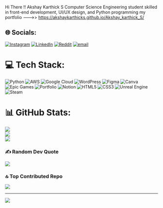 Hi There !!
Akshay Karthick S
Computer Science Engineering student skilled in front-end development, UI/UX design, and Python programming
my portfolio --->> https://akshaykarthicks.github.io/Akshay_karthick_S/
## 🌐 Socials:
[![Instagram](https://img.shields.io/badge/Instagram-%23E4405F.svg?logo=Instagram&logoColor=white)](https://instagram.com/_.aksy._) [![LinkedIn](https://img.shields.io/badge/LinkedIn-%230077B5.svg?logo=linkedin&logoColor=white)](https://linkedin.com/in/akshay-karthick-s) [![Reddit](https://img.shields.io/badge/Reddit-%23FF4500.svg?logo=Reddit&logoColor=white)](https://reddit.com/user/aksy_1) [![email](https://img.shields.io/badge/Email-D14836?logo=gmail&logoColor=white)](mailto:akshaykarthick01@gmail.com) 

# 💻 Tech Stack:
![Python](https://img.shields.io/badge/python-3670A0?style=for-the-badge&logo=python&logoColor=ffdd54) ![AWS](https://img.shields.io/badge/AWS-%23FF9900.svg?style=for-the-badge&logo=amazon-aws&logoColor=white) ![Google Cloud](https://img.shields.io/badge/GoogleCloud-%234285F4.svg?style=for-the-badge&logo=google-cloud&logoColor=white) ![WordPress](https://img.shields.io/badge/WordPress-%23117AC9.svg?style=for-the-badge&logo=WordPress&logoColor=white) ![Figma](https://img.shields.io/badge/figma-%23F24E1E.svg?style=for-the-badge&logo=figma&logoColor=white) ![Canva](https://img.shields.io/badge/Canva-%2300C4CC.svg?style=for-the-badge&logo=Canva&logoColor=white) ![Epic Games](https://img.shields.io/badge/epicgames-%23313131.svg?style=for-the-badge&logo=epicgames&logoColor=white) ![Portfolio](https://img.shields.io/badge/Portfolio-%23000000.svg?style=for-the-badge&logo=firefox&logoColor=#FF7139) ![Notion](https://img.shields.io/badge/Notion-%23000000.svg?style=for-the-badge&logo=notion&logoColor=white) ![HTML5](https://img.shields.io/badge/html5-%23E34F26.svg?style=for-the-badge&logo=html5&logoColor=white) ![CSS3](https://img.shields.io/badge/css3-%231572B6.svg?style=for-the-badge&logo=css3&logoColor=white) ![Unreal Engine](https://img.shields.io/badge/unrealengine-%23313131.svg?style=for-the-badge&logo=unrealengine&logoColor=white) ![Steam](https://img.shields.io/badge/steam-%23000000.svg?style=for-the-badge&logo=steam&logoColor=white)
# 📊 GitHub Stats:
![](https://github-readme-stats.vercel.app/api?username=AKSHAYKARTHICKS&theme=dark&hide_border=true&include_all_commits=false&count_private=false)<br/>
![](https://nirzak-streak-stats.vercel.app/?user=AKSHAYKARTHICKS&theme=dark&hide_border=true)<br/>
![](https://github-readme-stats.vercel.app/api/top-langs/?username=AKSHAYKARTHICKS&theme=dark&hide_border=true&include_all_commits=false&count_private=false&layout=compact)

### ✍️ Random Dev Quote
![](https://quotes-github-readme.vercel.app/api?type=horizontal&theme=radical)

### 🔝 Top Contributed Repo
![](https://github-contributor-stats.vercel.app/api?username=AKSHAYKARTHICKS&limit=5&theme=dark&combine_all_yearly_contributions=true)

---
[![](https://visitcount.itsvg.in/api?id=AKSHAYKARTHICKS&icon=0&color=0)](https://visitcount.itsvg.in)

<!-- Proudly created with GPRM ( https://gprm.itsvg.in ) -->
